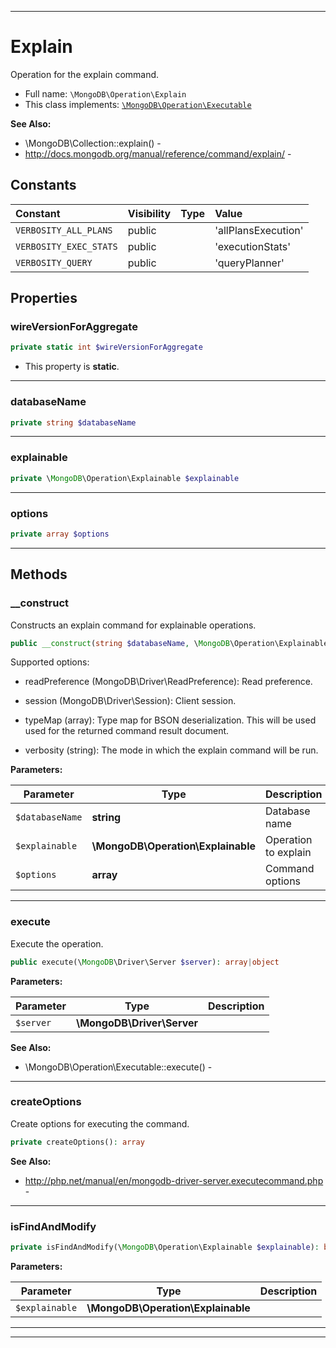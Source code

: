 ***

# Explain

Operation for the explain command.

* Full name: `\MongoDB\Operation\Explain`
* This class implements:
  [`\MongoDB\Operation\Executable`](./Executable.md)

**See Also:**

* \MongoDB\Collection::explain() -
* http://docs.mongodb.org/manual/reference/command/explain/ -

## Constants

| Constant | Visibility | Type | Value |
|:---------|:-----------|:-----|:------|
|`VERBOSITY_ALL_PLANS`|public| |&#039;allPlansExecution&#039;|
|`VERBOSITY_EXEC_STATS`|public| |&#039;executionStats&#039;|
|`VERBOSITY_QUERY`|public| |&#039;queryPlanner&#039;|

## Properties

### wireVersionForAggregate

```php
private static int $wireVersionForAggregate
```

* This property is **static**.

***

### databaseName

```php
private string $databaseName
```

***

### explainable

```php
private \MongoDB\Operation\Explainable $explainable
```

***

### options

```php
private array $options
```

***

## Methods

### __construct

Constructs an explain command for explainable operations.

```php
public __construct(string $databaseName, \MongoDB\Operation\Explainable $explainable, array $options = []): mixed
```

Supported options:

* readPreference (MongoDB\Driver\ReadPreference): Read preference.

* session (MongoDB\Driver\Session): Client session.

* typeMap (array): Type map for BSON deserialization. This will be used used for the returned command result document.

* verbosity (string): The mode in which the explain command will be run.

**Parameters:**

| Parameter | Type | Description |
|-----------|------|-------------|
| `$databaseName` | **string** | Database name |
| `$explainable` | **\MongoDB\Operation\Explainable** | Operation to explain |
| `$options` | **array** | Command options |

***

### execute

Execute the operation.

```php
public execute(\MongoDB\Driver\Server $server): array|object
```

**Parameters:**

| Parameter | Type | Description |
|-----------|------|-------------|
| `$server` | **\MongoDB\Driver\Server** |  |

**See Also:**

* \MongoDB\Operation\Executable::execute() -

***

### createOptions

Create options for executing the command.

```php
private createOptions(): array
```

**See Also:**

* http://php.net/manual/en/mongodb-driver-server.executecommand.php -

***

### isFindAndModify

```php
private isFindAndModify(\MongoDB\Operation\Explainable $explainable): bool
```

**Parameters:**

| Parameter | Type | Description |
|-----------|------|-------------|
| `$explainable` | **\MongoDB\Operation\Explainable** |  |

***


***

